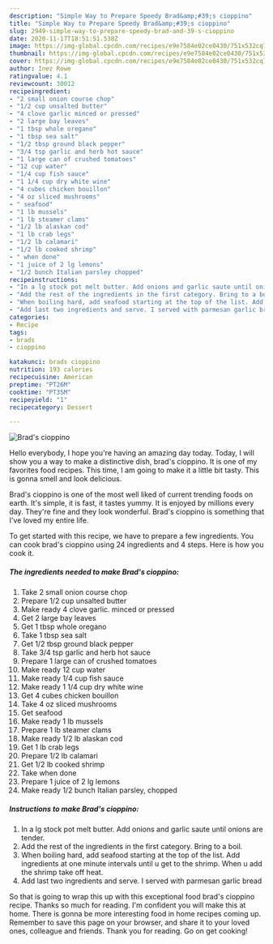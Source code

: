 ```yaml
---
description: "Simple Way to Prepare Speedy Brad&amp;#39;s cioppino"
title: "Simple Way to Prepare Speedy Brad&amp;#39;s cioppino"
slug: 2949-simple-way-to-prepare-speedy-brad-and-39-s-cioppino
date: 2020-11-17T18:51:51.538Z
image: https://img-global.cpcdn.com/recipes/e9e7584e02ce0430/751x532cq70/brads-cioppino-recipe-main-photo.jpg
thumbnail: https://img-global.cpcdn.com/recipes/e9e7584e02ce0430/751x532cq70/brads-cioppino-recipe-main-photo.jpg
cover: https://img-global.cpcdn.com/recipes/e9e7584e02ce0430/751x532cq70/brads-cioppino-recipe-main-photo.jpg
author: Inez Rowe
ratingvalue: 4.1
reviewcount: 30012
recipeingredient:
- "2 small onion course chop"
- "1/2 cup unsalted butter"
- "4 clove garlic minced or pressed"
- "2 large bay leaves"
- "1 tbsp whole oregano"
- "1 tbsp sea salt"
- "1/2 tbsp ground black pepper"
- "3/4 tsp garlic and herb hot sauce"
- "1 large can of crushed tomatoes"
- "12 cup water"
- "1/4 cup fish sauce"
- "1 1/4 cup dry white wine"
- "4 cubes chicken bouillon"
- "4 oz sliced mushrooms"
- " seafood"
- "1 lb mussels"
- "1 lb steamer clams"
- "1/2 lb alaskan cod"
- "1 lb crab legs"
- "1/2 lb calamari"
- "1/2 lb cooked shrimp"
- " when done"
- "1 juice of 2 lg lemons"
- "1/2 bunch Italian parsley chopped"
recipeinstructions:
- "In a lg stock pot melt butter. Add onions and garlic saute until onions are tender."
- "Add the rest of the ingredients in the first category. Bring to a boil."
- "When boiling hard, add seafood starting at the top of the list. Add ingredients at one minute intervals until u get to the shrimp. When u add the shrimp take off heat."
- "Add last two ingredients and serve. I served with parmesan garlic bread"
categories:
- Recipe
tags:
- brads
- cioppino

katakunci: brads cioppino 
nutrition: 193 calories
recipecuisine: American
preptime: "PT26M"
cooktime: "PT35M"
recipeyield: "1"
recipecategory: Dessert

---
```



![Brad&#39;s cioppino](https://img-global.cpcdn.com/recipes/e9e7584e02ce0430/751x532cq70/brads-cioppino-recipe-main-photo.jpg)

Hello everybody, I hope you're having an amazing day today. Today, I will show you a way to make a distinctive dish, brad&#39;s cioppino. It is one of my favorites food recipes. This time, I am going to make it a little bit tasty. This is gonna smell and look delicious.

Brad&#39;s cioppino is one of the most well liked of current trending foods on earth. It's simple, it is fast, it tastes yummy. It is enjoyed by millions every day. They're fine and they look wonderful. Brad&#39;s cioppino is something that I've loved my entire life.




To get started with this recipe, we have to prepare a few ingredients. You can cook brad&#39;s cioppino using 24 ingredients and 4 steps. Here is how you cook it.

<!--inarticleads1-->

##### The ingredients needed to make Brad&#39;s cioppino:

1. Take 2 small onion course chop
1. Prepare 1/2 cup unsalted butter
1. Make ready 4 clove garlic. minced or pressed
1. Get 2 large bay leaves
1. Get 1 tbsp whole oregano
1. Take 1 tbsp sea salt
1. Get 1/2 tbsp ground black pepper
1. Take 3/4 tsp garlic and herb hot sauce
1. Prepare 1 large can of crushed tomatoes
1. Make ready 12 cup water
1. Make ready 1/4 cup fish sauce
1. Make ready 1 1/4 cup dry white wine
1. Get 4 cubes chicken bouillon
1. Take 4 oz sliced mushrooms
1. Get  seafood
1. Make ready 1 lb mussels
1. Prepare 1 lb steamer clams
1. Make ready 1/2 lb alaskan cod
1. Get 1 lb crab legs
1. Prepare 1/2 lb calamari
1. Get 1/2 lb cooked shrimp
1. Take  when done
1. Prepare 1 juice of 2 lg lemons
1. Make ready 1/2 bunch Italian parsley, chopped




<!--inarticleads2-->

##### Instructions to make Brad&#39;s cioppino:

1. In a lg stock pot melt butter. Add onions and garlic saute until onions are tender.
1. Add the rest of the ingredients in the first category. Bring to a boil.
1. When boiling hard, add seafood starting at the top of the list. Add ingredients at one minute intervals until u get to the shrimp. When u add the shrimp take off heat.
1. Add last two ingredients and serve. I served with parmesan garlic bread




So that is going to wrap this up with this exceptional food brad&#39;s cioppino recipe. Thanks so much for reading. I'm confident you will make this at home. There is gonna be more interesting food in home recipes coming up. Remember to save this page on your browser, and share it to your loved ones, colleague and friends. Thank you for reading. Go on get cooking!
